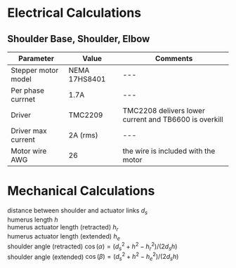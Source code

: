 # Electrical Calculations

## Shoulder Base, Shoulder, Elbow
|Parameter|Value| Comments|
|---|---|---|
|Stepper motor model | NEMA 17HS8401 |---|
|Per phase currnet | 1.7A |---|
|Driver| TMC2209|TMC2208 delivers lower current and TB6600 is overkill|
|Driver max current| 2A (rms)| ---|
|Motor wire AWG|26|the wire is included with the motor|

# Mechanical Calculations
distance between shoulder and actuator links $d_s$  
humerus length $h$  
humerus actuator length (retracted) $h_r$  
humerus actuator length (extended) $h_e$  
shoulder angle (retracted) $\cos(\alpha) =(d_s^2+h^2-h_r^2)/(2 d_s h)$  
shoulder angle (extended) $\cos(\beta) = (d_s^2+h^2-h_e^2)/(2 d_s h)$  
